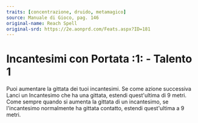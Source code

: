 ```yaml
---
traits: [concentrazione, druido, metamagico]
source: Manuale di Gioco, pag. 146
original-name: Reach Spell
original-srd: https://2e.aonprd.com/Feats.aspx?ID=181
---
```


# Incantesimi con Portata :1: - Talento 1

Puoi aumentare la gittata dei tuoi incantesimi. Se come azione successiva Lanci
un Incantesimo che ha una gittata, estendi quest'ultima di 9 metri. Come sempre
quando si aumenta la gittata di un incantesimo, se l'incantesimo normalmente ha
gittata contatto, estendi quest'ultima a 9 metri.

